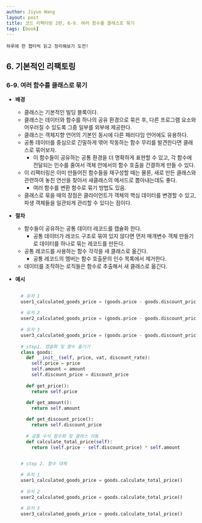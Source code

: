 ```yaml
---
author: Jiyun Wang
layout: post
title: 코드 리팩터링 2판, 6-9. 여러 함수를 클래스로 묶기
tags: [book]
---
```


```
하루에 한 챕터씩 읽고 정리해보기 도전!
```
## 6. 기본적인 리팩토링 
### 6-9. 여러 함수를 클래스로 묶기
- **배경**  
  - 클래스는 기본적인 빌딩 블록이다.
  - 클래스는 데이터와 함수를 하나의 공유 환경으로 묶은 후, 다른 프로그램 요소와 어우러질 수 있도록 그중 일부를 외부에 제공한다.
  - 클래스는 객체지향 언어의 기본인 동시에 다른 패러다임 언어에도 유용하다.
  - 공통 데이터를 중심으로 긴밀하게 엮어 작동하는 함수 무리를 발견한다면 클래스로 묶어보자.
    - 이 함수들이 공유하는 공통 환경을 더 명확하게 표현할 수 있고, 각 함수에 전달되는 인수를 줄여서 객체 안에서의 함수 호출을 간결하게 만들 수 있다.
  - 이 리팩터링은 이미 만들어진 함수들을 재구성할 때는 물론, 새로 만든 클래스와 관련하여 놓친 연산을 찾아서 새클래스의 메서드로 뽑아내는데도 좋다.
    - 여러 함수를 변환 함수로 묶기 방법도 있음.
  - 클래스로 묶을 때의 장점은 클라이언트가 객체의 핵심 데이터를 변경할 수 있고, 파생 객체들을 일관되게 관리할 수 있다는 점이다.
  
- **절차**  
	- 함수들이 공유하는 공통 데이터 레코드를 캡슐화 한다.
      - 공통 데이터가 레코드 구조로 묶여 있지 않다면 먼저 매개변수 객체 만들기로 데이터를 하나로 묶는 레코드를 만든다.
    - 공통 레코드를 사용하는 함수 각각을 새 클래스로 옮긴다.
      - 공통 레코드의 멤버는 함수 호출문의 인수 목록에서 제거한다.
    - 데이터를 조작하는 로직들은 함수로 추출해서 새 클래스로 옮긴다.
  
- **예시**
  ```python
    
    # 유저 1
    user1_calculated_goods_price = (goods.price - goods.discount_price) * goods.amount
    
    # 유저 2
    user2_calculated_goods_price = (goods.price - goods.discount_price) * goods.amount
    
    # 유저 3
    user3_calculated_goods_price = (goods.price - goods.discount_price) * goods.amount
    
    # step1. 캡슐화 및 함수 옮기기
    class goods:
      def __init__(self, price, vat, discount_rate):
        self.price = price
        self.amount = amount
        self.discount_price = discount_price
      
      def get_price():
        return self.price
        
      def get_amount():
        return self.amount
  
      def get_discount_price():
        return self.discount_price
      
      # 공통 수식 함수화 및 클래스 이동
      def calculate_total_price(self):
        return (self.price - self.discount_price) * self.amount
  
    
    # step 2. 함수 대체
  
    # 유저 1
    user1_calculated_goods_price = goods.calculate_total_price()
    
    # 유저 2
    user2_calculated_goods_price = goods.calculate_total_price()
    
    # 유저 3
    user3_calculated_goods_price = goods.calculate_total_price()
  ```